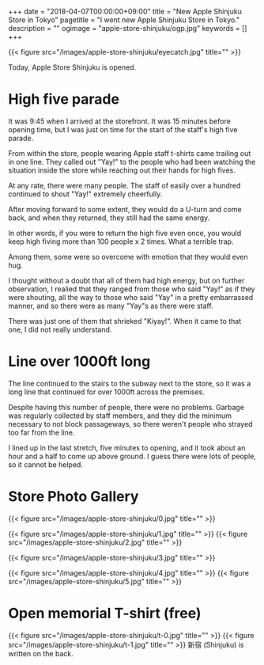 +++
date = "2018-04-07T00:00:00+09:00"
title = "New Apple Shinjuku Store in Tokyo"
pagetitle = "I went new Apple Shinjuku Store in Tokyo."
description = ""
ogimage  = "apple-store-shinjuku/ogp.jpg"
keywords = []
+++

{{< figure src="/images/apple-store-shinjuku/eyecatch.jpg" title="" >}}

Today, Apple Store Shinjuku is opened.

# High five parade
It was 9:45 when I arrived at the storefront. It was 15 minutes before opening time, but I was just on time for the start of the staff's high five parade. 

From within the store, people wearing Apple staff t-shirts came trailing out in one line. They called out "Yay!" to the people who had been watching the situation inside the store while reaching out their hands for high fives. 

At any rate, there were many people. The staff of easily over a hundred continued to shout "Yay!" extremely cheerfully. 

After moving forward to some extent, they would do a U-turn and come back, and when they returned, they still had the same energy. 

In other words, if you were to return the high five even once, you would keep high fiving more than 100 people x 2 times. What a terrible trap. 

Among them, some were so overcome with emotion that they would even hug.

I thought without a doubt that all of them had high energy, but on further observation, I realied that they ranged from those who said "Yay!" as if they were shouting, all the way to those who said "Yay" in a pretty embarrassed manner, and so there were as many "Yay"s as there were staff.

There was just one of them that shrieked "Kiyay!". When it came to that one, I did not really understand. 

# Line over 1000ft long
The line continued to the stairs to the subway next to the store, so it was a long line that continued for over 1000ft across the premises. 

Despite having this number of people, there were no problems. Garbage was regularly collected by staff members, and they did the minimum necessary to not block passageways, so there weren't people who strayed too far from the line. 

I lined up in the last stretch, five minutes to opening, and it took about an hour and a half to come up above ground. I guess there were lots of people, so it cannot be helped. 

# Store Photo Gallery
{{< figure src="/images/apple-store-shinjuku/0.jpg" title="" >}}

{{< figure src="/images/apple-store-shinjuku/1.jpg" title="" >}}
{{< figure src="/images/apple-store-shinjuku/2.jpg" title="" >}}

{{< figure src="/images/apple-store-shinjuku/3.jpg" title="" >}}

{{< figure src="/images/apple-store-shinjuku/4.jpg" title="" >}}
{{< figure src="/images/apple-store-shinjuku/5.jpg" title="" >}}

# Open memorial T-shirt (free)
{{< figure src="/images/apple-store-shinjuku/t-0.jpg" title="" >}}
{{< figure src="/images/apple-store-shinjuku/t-1.jpg" title="" >}}
新宿 (Shinjuku) is written on the back.

